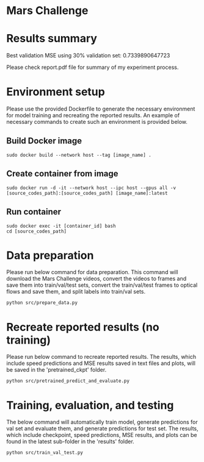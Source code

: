 # Mars Challenge

# Results summary
Best validation MSE using 30% validation set: 0.7339890647723

Please check report.pdf file for summary of my experiment process.

# Environment setup
Please use the provided Dockerfile to generate the necessary environment for model training and recreating the reported results. An example of necessary commands to create such an environment is provided below.

## Build Docker image
```
sudo docker build --network host --tag [image_name] .
```

## Create container from image
```
sudo docker run -d -it --network host --ipc host --gpus all -v [source_codes_path]:[source_codes_path] [image_name]:latest
```

## Run container
```
sudo docker exec -it [container_id] bash
cd [source_codes_path]
```

# Data preparation
Please run below command for data preparation. This command will download the Mars Challenge videos, convert the videos to frames and save them into train/val/test sets, convert the train/val/test frames to optical flows and save them, and split labels into train/val sets.
```
python src/prepare_data.py
```

# Recreate reported results (no training)
Please run below command to recreate reported results. The results, which include speed predictions and MSE results saved in text files and plots, will be saved in the 'pretrained_ckpt' folder.
```
python src/pretrained_predict_and_evaluate.py
```

# Training, evaluation, and testing
The below command will automatically train model, generate predictions for val set and evaluate them, and generate predictions for test set. The results, which include checkpoint, speed predictions, MSE results, and plots can be found in the latest sub-folder in the 'results' folder.
```
python src/train_val_test.py
```
